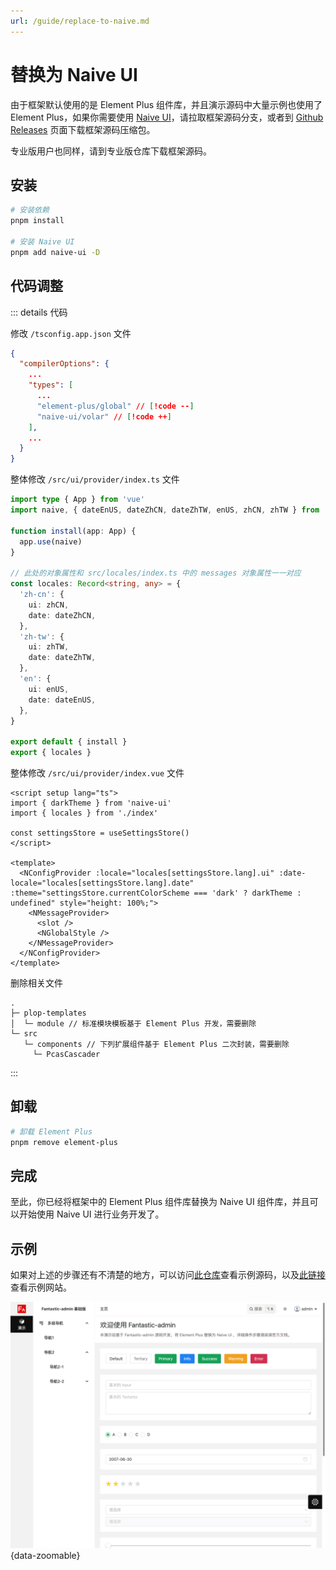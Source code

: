 ```yaml
---
url: /guide/replace-to-naive.md
---
```

# 替换为 Naive UI

由于框架默认使用的是 Element Plus 组件库，并且演示源码中大量示例也使用了 Element Plus，如果你需要使用 [Naive UI](https://www.naiveui.com/zh-CN)，请拉取框架源码分支，或者到 [Github Releases](https://github.com/kpu-admin/web/releases) 页面下载框架源码压缩包。

专业版用户也同样，请到专业版仓库下载框架源码。

## 安装

```sh
# 安装依赖
pnpm install

# 安装 Naive UI
pnpm add naive-ui -D
```

## 代码调整

::: details 代码

修改 `/tsconfig.app.json` 文件

```json
{
  "compilerOptions": {
    ...
    "types": [
      ...
      "element-plus/global" // [!code --]
      "naive-ui/volar" // [!code ++]
    ],
    ...
  }
}
```

整体修改 `/src/ui/provider/index.ts` 文件

```ts
import type { App } from 'vue'
import naive, { dateEnUS, dateZhCN, dateZhTW, enUS, zhCN, zhTW } from 'naive-ui'

function install(app: App) {
  app.use(naive)
}

// 此处的对象属性和 src/locales/index.ts 中的 messages 对象属性一一对应
const locales: Record<string, any> = {
  'zh-cn': {
    ui: zhCN,
    date: dateZhCN,
  },
  'zh-tw': {
    ui: zhTW,
    date: dateZhTW,
  },
  'en': {
    ui: enUS,
    date: dateEnUS,
  },
}

export default { install }
export { locales }
```

整体修改 `/src/ui/provider/index.vue` 文件

```vue
<script setup lang="ts">
import { darkTheme } from 'naive-ui'
import { locales } from './index'

const settingsStore = useSettingsStore()
</script>

<template>
  <NConfigProvider :locale="locales[settingsStore.lang].ui" :date-locale="locales[settingsStore.lang].date" :theme="settingsStore.currentColorScheme === 'dark' ? darkTheme : undefined" style="height: 100%;">
    <NMessageProvider>
      <slot />
      <NGlobalStyle />
    </NMessageProvider>
  </NConfigProvider>
</template>
```

删除相关文件

```
.
├─ plop-templates
│  └─ module // 标准模块模板基于 Element Plus 开发，需要删除
└─ src
   └─ components // 下列扩展组件基于 Element Plus 二次封装，需要删除
     └─ PcasCascader
```

:::

## 卸载

```sh
# 卸载 Element Plus
pnpm remove element-plus
```

## 完成

至此，你已经将框架中的 Element Plus 组件库替换为 Naive UI 组件库，并且可以开始使用 Naive UI 进行业务开发了。

## 示例

如果对上述的步骤还有不清楚的地方，可以访问[此仓库](https://github.com/kpu-admin/web/tree/naive-example)查看示例源码，以及[此链接](https://kpu-admin.kpui.top/naive-example/)查看示例网站。

![](/ui-naive.png){data-zoomable}
